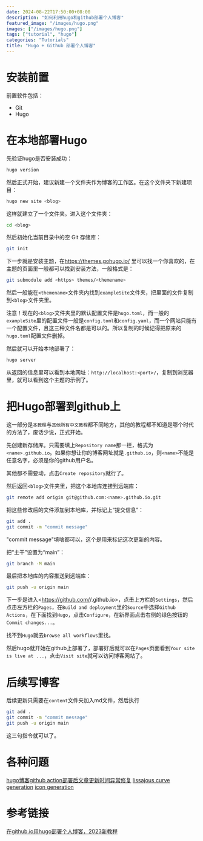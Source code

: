 ```yaml
---
date: 2024-08-22T17:50:00+08:00
description: "如何利用hugo和github部署个人博客"
featured_image: "/images/hugo.png"
images: ["/images/hugo.png"]
tags: ["tutorial", "hugo"]
categories: "Tutorials"
title: "Hugo + Github 部署个人博客"
---
```


# 安装前置

前置软件包括：

- Git
- Hugo

# 在本地部署Hugo

先验证hugo是否安装成功：

```bash
hugo version
```

然后正式开始，建议新建一个文件夹作为博客的工作区。在这个文件夹下新建项目：

```bash
hugo new site <blog>
```

这样就建立了一个文件夹。进入这个文件夹：

```bash
cd <blog>
```

然后初始化当前目录中的空 Git 存储库：

```bash
git init
```

下一步就是安装主题，在<https://themes.gohugo.io/> 里可以找一个你喜欢的，在主题的页面里一般都可以找到安装方法，一般格式是：

```bash
git submodule add <https> themes/<themename>
```

然后一般能在`<themename>`文件夹内找到`exampleSite`文件夹，把里面的文件复制到`<blog>`文件夹里。

注意！现在的`<blog>`文件夹里的默认配置文件是`hugo.toml`，而一般的`exampleSite`里的配置文件一般是`config.toml`和`config.yaml`，而一个网站只能有一个配置文件，且这三种文件名都是可以的。所以复制的时候记得把原来的`hugo.toml`配置文件删掉。

然后就可以开始本地部署了：

```bash
hugo server
```

从返回的信息里可以看到本地网址：`http://localhost:<port>/`，复制到浏览器里，就可以看到这个主题的示例了。

# 把Hugo部署到github上

这一部分是`本教程`与`其他所有中文教程`都不同地方，其他的教程都不知道是哪个时代的方法了，废话少说，正式开始。

先创建新存储库。只需要填上`Repository name`那一栏，格式为`<name>.github.io`。如果你想让你的博客网址就是`.github.io`，则`<name>`不能是任意名字，必须是你的github用户名。

其他都不需要动，点击`Create repository`就行了。

然后返回`<blog>`文件夹里，把这个本地库连接到远端库：

```bash
git remote add origin git@github.com:<name>.github.io.git
```

把这些修改后的文件添加到本地库，并标记上“提交信息”：

```bash
git add .
git commit -m "commit message"
```

"commit message"填啥都可以，这个是用来标记这次更新的内容。

把“主干”设置为“main”：

```bash
git branch -M main
```

最后把本地库的内容推送到远端库：

```bash
git push -u origin main
```

下一步是进入<https://github.com/<name>/<name>.github.io>，点击上方栏的`Settings`，然后点击左方栏的`Pages`，在`Build and deployment`里的`Source`中选择`Github Actions`，在下面找到`Hugo`，点击`Configure`，在新界面点击右侧的绿色按钮的`Commit changes...`。

找不到`Hugo`就去`browse all workflows`里找。

然后hugo就开始在github上部署了，部署好后就可以在`Pages`页面看到`Your site is live at ...`，点击`Visit site`就可以访问博客网站了。

# 后续写博客

后续更新只需要在`content`文件夹加入md文件，然后执行

```bash
git add .
git commit -m "commit message"
git push -u origin main
```

这三句指令就可以了。

# 各种问题
[hugo博客github action部署后文章更新时间异常修复](https://cloud.tencent.com/developer/article/2298026)
[lissajous curve generation](https://www.desmos.com/calculator/tti5dasmc4?lang=zh-CN)
[icon generation](https://www.bitbug.net/index)

# 参考链接 
[在github.io用hugo部署个人博客，2023新教程](https://zhuanlan.zhihu.com/p/649542248)
